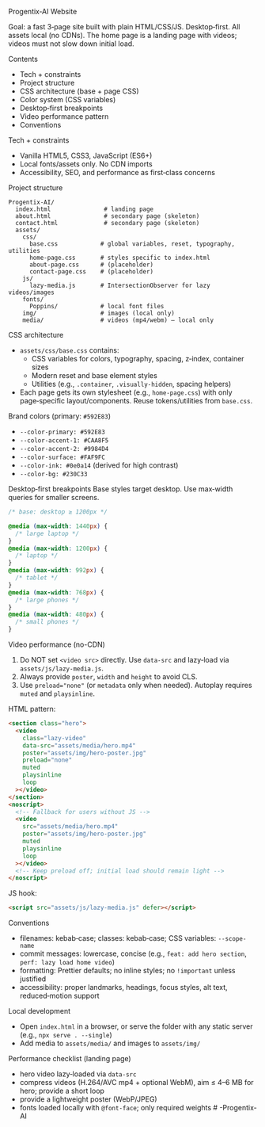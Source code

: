 Progentix‑AI Website

Goal: a fast 3‑page site built with plain HTML/CSS/JS. Desktop‑first. All assets local (no CDNs). The home page is a landing page with videos; videos must not slow down initial load.

Contents

- Tech + constraints
- Project structure
- CSS architecture (base + page CSS)
- Color system (CSS variables)
- Desktop‑first breakpoints
- Video performance pattern
- Conventions

Tech + constraints

- Vanilla HTML5, CSS3, JavaScript (ES6+)
- Local fonts/assets only. No CDN imports
- Accessibility, SEO, and performance as first‑class concerns

Project structure

```
Progentix-AI/
  index.html               # landing page
  about.html               # secondary page (skeleton)
  contact.html             # secondary page (skeleton)
  assets/
    css/
      base.css            # global variables, reset, typography, utilities
      home-page.css       # styles specific to index.html
      about-page.css      # (placeholder)
      contact-page.css    # (placeholder)
    js/
      lazy-media.js       # IntersectionObserver for lazy videos/images
    fonts/
      Poppins/            # local font files
    img/                  # images (local only)
    media/                # videos (mp4/webm) – local only
```

CSS architecture

- `assets/css/base.css` contains:
  - CSS variables for colors, typography, spacing, z‑index, container sizes
  - Modern reset and base element styles
  - Utilities (e.g., `.container`, `.visually-hidden`, spacing helpers)
- Each page gets its own stylesheet (e.g., `home-page.css`) with only page‑specific layout/components. Reuse tokens/utilities from `base.css`.

Brand colors (primary: `#592E83`)

- `--color-primary: #592E83`
- `--color-accent-1: #CAA8F5`
- `--color-accent-2: #9984D4`
- `--color-surface: #FAF9FC`
- `--color-ink: #0e0a14` (derived for high contrast)
- `--color-bg: #230C33`

Desktop‑first breakpoints
Base styles target desktop. Use max‑width queries for smaller screens.

```css
/* base: desktop ≥ 1200px */

@media (max-width: 1440px) {
  /* large laptop */
}
@media (max-width: 1200px) {
  /* laptop */
}
@media (max-width: 992px) {
  /* tablet */
}
@media (max-width: 768px) {
  /* large phones */
}
@media (max-width: 480px) {
  /* small phones */
}
```

Video performance (no-CDN)

1. Do NOT set `<video src>` directly. Use `data-src` and lazy‑load via `assets/js/lazy-media.js`.
2. Always provide `poster`, `width` and `height` to avoid CLS.
3. Use `preload="none"` (or `metadata` only when needed). Autoplay requires `muted` and `playsinline`.

HTML pattern:

```html
<section class="hero">
  <video
    class="lazy-video"
    data-src="assets/media/hero.mp4"
    poster="assets/img/hero-poster.jpg"
    preload="none"
    muted
    playsinline
    loop
  ></video>
</section>
<noscript>
  <!-- Fallback for users without JS -->
  <video
    src="assets/media/hero.mp4"
    poster="assets/img/hero-poster.jpg"
    muted
    playsinline
    loop
  ></video>
  <!-- Keep preload off; initial load should remain light -->
</noscript>
```

JS hook:

```html
<script src="assets/js/lazy-media.js" defer></script>
```

Conventions

- filenames: kebab‑case; classes: kebab‑case; CSS variables: `--scope-name`
- commit messages: lowercase, concise (e.g., `feat: add hero section`, `perf: lazy load home video`)
- formatting: Prettier defaults; no inline styles; no `!important` unless justified
- accessibility: proper landmarks, headings, focus styles, alt text, reduced‑motion support

Local development

- Open `index.html` in a browser, or serve the folder with any static server (e.g., `npx serve . --single`)
- Add media to `assets/media/` and images to `assets/img/`

Performance checklist (landing page)

- hero video lazy‑loaded via `data-src`
- compress videos (H.264/AVC mp4 + optional WebM), aim ≤ 4–6 MB for hero; provide a short loop
- provide a lightweight poster (WebP/JPEG)
- fonts loaded locally with `@font-face`; only required weights
#   - P r o g e n t i x - A I  
 